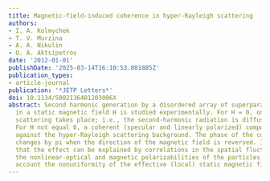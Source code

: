 ```yaml
---
title: Magnetic-field-induced coherence in hyper-Rayleigh scattering
authors:
- I. A. Kolmychek
- T. V. Murzina
- A. A. Nikulin
- O. A. Aktsipetrov
date: '2012-01-01'
publishDate: '2025-03-14T16:10:53.081885Z'
publication_types:
- article-journal
publication: '*JETP Letters*'
doi: 10.1134/S002136401203006X
abstract: Second harmonic generation by a disordered array of superparamagnetic nanoparticles
  in a static magnetic field H is studied experimentally. For H = 0, only hyper-Rayleigh
  scattering takes place; i.e., the second-harmonic radiation is diffuse and unpolarized.
  For H not equal 0, a coherent (specular and linearly polarized) component appears
  against the hyper-Rayleigh scattering background. The phase of the coherent component
  changes by pi when the direction of the magnetic field is reversed. It is shown
  that the effect can be explained by correlations in the spatial fluctuations of
  the nonlinear-optical and magnetic polarizabilities of the particles, taking into
  account the nonuniformity of the effective (local) static magnetic field.
---
```


